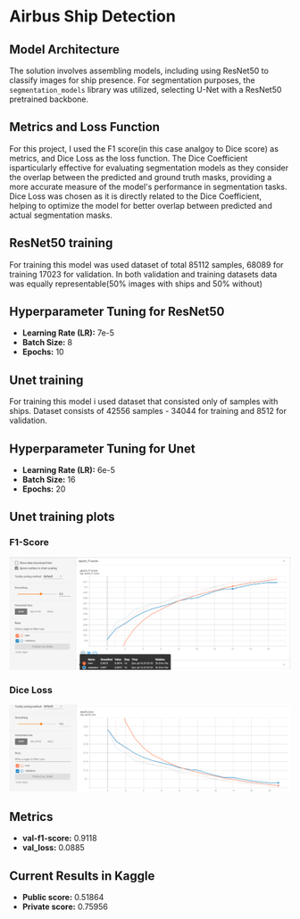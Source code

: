# Airbus Ship Detection

## Model Architecture
The solution involves assembling models, including using ResNet50 to classify images for ship presence. For segmentation purposes, the `segmentation_models` library was utilized, selecting U-Net with a ResNet50 pretrained backbone.

## Metrics and Loss Function
For this project, I used the F1 score(in this case analgoy to Dice score) as metrics, and Dice Loss as the loss function. The Dice Coefficient isparticularly effective for evaluating segmentation models as they consider the overlap between the predicted and ground truth masks, providing a more accurate measure of the model's performance in segmentation tasks. Dice Loss was chosen as it is directly related to the Dice Coefficient, helping to optimize the model for better overlap between predicted and actual segmentation masks.

## ResNet50 training
For training this model was used dataset of total 85112 samples, 68089 for training 17023 for validation.
In both validation and training datasets data was equally representable(50% images with ships and 50% without)

## Hyperparameter Tuning for ResNet50
- **Learning Rate (LR):** 7e-5
- **Batch Size:** 8
- **Epochs:** 10

## Unet training
For training this model i used dataset that consisted only of samples with ships. Dataset consists of 42556 samples - 34044 for training and 8512 for validation.

## Hyperparameter Tuning for Unet
- **Learning Rate (LR):** 6e-5
- **Batch Size:** 16
- **Epochs:** 20

## Unet training plots
### F1-Score 
![F1-Score ](plots/f1.png)
### Dice Loss
![Dice Loss](plots/loss.png)

## Metrics
- **val-f1-score:** 0.9118
- **val_loss:** 0.0885

## Current Results in Kaggle
- **Public score:** 0.51864
- **Private score:** 0.75956